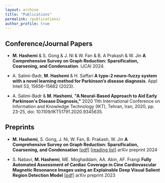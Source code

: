 ```yaml
---
layout: archive
title: "Publications"
permalink: /publications/
author_profile: true
---
```


## Conference/Journal Papers

- **M. Hashemi** & S. Gong & J. Ni & W. Fan & B. A Prakash & W. Jin **A Comprehensive Survey on Graph Reduction: Sparsification, Coarsening, and Condensation**. IJCAI 2024.

- A. Salimi-Badr, **M. Hashemi** & H. Saffari **A type-2 neuro-fuzzy system with a novel learning method for Parkinson’s disease diagnosis**. Appl Intell 53, 15656–15682 (2023).

- A. Salimi-Badr & **M. Hashemi**, **"A Neural-Based Approach to Aid Early Parkinson's Disease Diagnosis,"** 2020 11th International Conference on Information and Knowledge Technology (IKT), Tehran, Iran, 2020, pp. 23-25, doi: 10.1109/IKT51791.2020.9345635.

## Preprints

- **M. Hashemi**, S. Gong, J. Ni, W. Fan, B. Prakash, W. Jin
  **A Comprehensive Survey on Graph Reduction: Sparsification, Coarsening, and Condensation** [[pdf]](https://arxiv.org/pdf/2402.03358.pdf) [[reading list]](https://github.com/ChandlerBang/awesome-graph-reduction) arXiv preprint 2024

- S. Nabavi, **M. Hashemi**, ME. Moghaddam, AA. Abin, AF. Frangi
  **Fully Automated Assessment of Cardiac Coverage in Cine Cardiovascular Magnetic Resonance Images using an Explainable Deep Visual Salient Region Detection Model** [[pdf]](https://arxiv.org/pdf/2206.06844.pdf) arXiv preprint 2023
